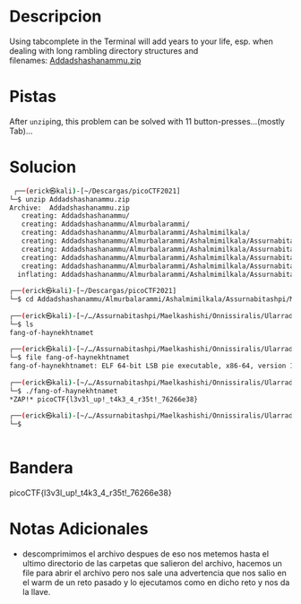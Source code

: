 # Descripcion 
Using tabcomplete in the Terminal will add years to your life, esp. when dealing with long rambling directory structures and filenames: [Addadshashanammu.zip](https://mercury.picoctf.net/static/fe16c756149cfa85f23e73cd9dbd6a25/Addadshashanammu.zip)
# Pistas
After `unzip`ing, this problem can be solved with 11 button-presses...(mostly Tab)...
# Solucion 
```bash
 ┌──(erick㉿kali)-[~/Descargas/picoCTF2021]
└─$ unzip Addadshashanammu.zip
Archive:  Addadshashanammu.zip
   creating: Addadshashanammu/
   creating: Addadshashanammu/Almurbalarammi/
   creating: Addadshashanammu/Almurbalarammi/Ashalmimilkala/
   creating: Addadshashanammu/Almurbalarammi/Ashalmimilkala/Assurnabitashpi/
   creating: Addadshashanammu/Almurbalarammi/Ashalmimilkala/Assurnabitashpi/Maelkashishi/
   creating: Addadshashanammu/Almurbalarammi/Ashalmimilkala/Assurnabitashpi/Maelkashishi/Onnissiralis/
   creating: Addadshashanammu/Almurbalarammi/Ashalmimilkala/Assurnabitashpi/Maelkashishi/Onnissiralis/Ularradallaku/
  inflating: Addadshashanammu/Almurbalarammi/Ashalmimilkala/Assurnabitashpi/Maelkashishi/Onnissiralis/Ularradallaku/fang-of-haynekhtnamet  
                                                    
┌──(erick㉿kali)-[~/Descargas/picoCTF2021]
└─$ cd Addadshashanammu/Almurbalarammi/Ashalmimilkala/Assurnabitashpi/Maelkashishi/Onnissiralis/Ularradallaku/
                                                    
┌──(erick㉿kali)-[~/…/Assurnabitashpi/Maelkashishi/Onnissiralis/Ularradallaku]
└─$ ls 
fang-of-haynekhtnamet
                                                    
┌──(erick㉿kali)-[~/…/Assurnabitashpi/Maelkashishi/Onnissiralis/Ularradallaku]
└─$ file fang-of-haynekhtnamet 
fang-of-haynekhtnamet: ELF 64-bit LSB pie executable, x86-64, version 1 (SYSV), dynamically linked, interpreter /lib64/ld-linux-x86-64.so.2, for GNU/Linux 3.2.0, BuildID[sha1]=5fffe70019957f0a27a70bb886b2cfb9f9b21d6e, not stripped
                                                    
┌──(erick㉿kali)-[~/…/Assurnabitashpi/Maelkashishi/Onnissiralis/Ularradallaku]
└─$ ./fang-of-haynekhtnamet
*ZAP!* picoCTF{l3v3l_up!_t4k3_4_r35t!_76266e38}
                                                    
┌──(erick㉿kali)-[~/…/Assurnabitashpi/Maelkashishi/Onnissiralis/Ularradallaku]
└─$ 



```
# Bandera
picoCTF{l3v3l_up!_t4k3_4_r35t!_76266e38}
# Notas Adicionales
- descomprimimos el archivo despues de eso nos metemos hasta el ultimo directorio de las carpetas que salieron del archivo, hacemos un file para abrir el archivo pero nos sale una advertencia que nos salio en el warm de un reto pasado y lo ejecutamos como en dicho reto y nos da la llave.

